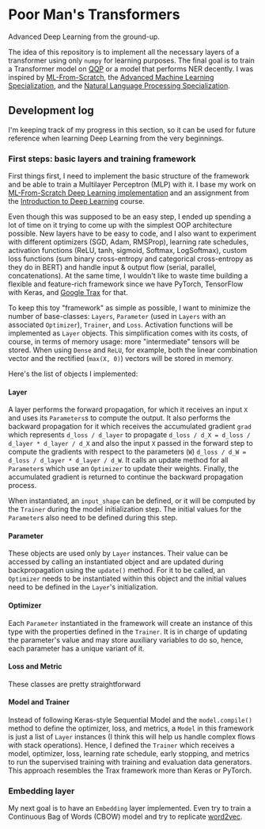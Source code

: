 # Poor Man's Transformers

Advanced Deep Learning from the ground-up.

The idea of this repository is to implement all the necessary layers of a transformer using only `numpy` for learning
purposes. The final goal is to train a Transformer model on [QQP](https://www.kaggle.com/c/quora-question-pairs) or a
model that performs NER decently. I was inspired by
[ML-From-Scratch](https://github.com/eriklindernoren/ML-From-Scratch),
the [Advanced Machine Learning Specialization](https://www.coursera.org/specializations/aml), and
the [Natural Language Processing Specialization](https://www.coursera.org/specializations/natural-language-processing).

## Development log

I'm keeping track of my progress in this section, so it can be used for future reference when learning Deep Learning
from the very beginnings.

### First steps: basic layers and training framework

First things first, I need to implement the basic structure of the framework and be able to train a Multilayer
Perceptron (MLP) with it. I base my work
on [ML-From-Scratch Deep Learning implementation](https://github.com/eriklindernoren/ML-From-Scratch#deep-learning)
and an assignment from the [Introduction to Deep Learning](https://www.coursera.org/learn/intro-to-deep-learning)
course.

Even though this was supposed to be an easy step, I ended up spending a lot of time on it trying to come up with the
simplest OOP architecture possible. New layers have to be easy to code, and I also want to experiment with different
optimizers (SGD, Adam, RMSProp), learning rate schedules, activation functions (ReLU, tanh, sigmoid, Softmax,
LogSoftmax), custom loss functions (sum binary cross-entropy and categorical cross-entropy as they do in BERT) and
handle input & output flow (serial, parallel, concatenations). At the same time, I wouldn't like to waste time building
a flexible and feature-rich framework since we have PyTorch, TensorFlow with Keras,
and [Google Trax](https://github.com/google/trax) for that.

To keep this toy "framework" as simple as possible, I want to minimize the number of base-classes: `Layers`,
`Parameter` (used in `Layers` with an associated `Optimizer`), `Trainer`, and `Loss`. Activation functions will be
implemented as `Layer` objects. This simplification comes with its costs, of course, in terms of memory usage: more
"intermediate" tensors will be stored. When using `Dense` and `ReLU`, for example, both the linear combination vector
and the rectified (`max(X, 0)`) vectors will be stored in memory.

Here's the list of objects I implemented:

#### Layer

A layer performs the forward propagation, for which it receives an input `X` and uses its `Parameters`s to compute the
output. It also performs the backward propagation for it which receives the accumulated gradient `grad`
which represents `d_loss / d_layer` to propagate `d_loss / d_X = d_loss / d_layer * d_layer / d_X` and also the
input `X` passed in the forward step to compute the gradients with respect to the parameters (`W`)
`d_loss / d_W = d_loss / d_layer * d_layer / d_W`. It calls an update method for all `Parameter`s which use
an `Optimizer` to update their weights. Finally, the accumulated gradient is returned to continue the backward
propagation process.

When instantiated, an `input_shape` can be defined, or it will be computed by the `Trainer` during the model
initialization step. The initial values for the `Parameter`s also need to be defined during this step.

#### Parameter

These objects are used only by `Layer` instances. Their value can be accessed by calling an instantiated object and are
updated during backpropagation using the `update()` method. For it to be called, an `Optimizer` needs to be instantiated
within this object and the initial values need to be defined in the `Layer`'s initialization.

#### Optimizer

Each `Parameter` instantiated in the framework will create an instance of this type with the properties defined in
the `Trainer`. It is in charge of updating the parameter's value and may store auxiliary variables to do so, hence, each
parameter has a unique variant of it.

#### Loss and Metric

These classes are pretty straightforward

#### Model and Trainer

Instead of following Keras-style Sequential Model and the `model.compile()` method to define the optimizer, loss, and
metrics, a `Model` in this framework is just a list of `Layer` instances (I think this will help us handle complex flows
with stack operations). Hence, I defined the `Trainer` which receives a model, optimizer, loss, learning rate schedule,
early stopping, and metrics to run the supervised training with training and evaluation data generators. This approach
resembles the Trax framework more than Keras or PyTorch.

### Embedding layer

My next goal is to have an `Embedding` layer implemented. Even try to train a Continuous Bag of Words (CBOW) model and
try to replicate [word2vec]().
